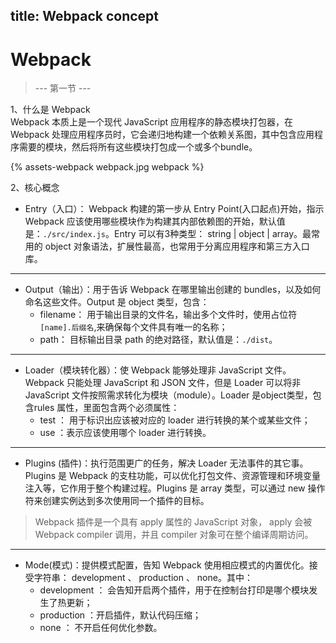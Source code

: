 title: Webpack concept
---
# Webpack 
>--- 第一节 ---  

1、什么是 Webpack  
  Webpack 本质上是一个现代 JavaScript 应用程序的静态模块打包器，在 Webpack 处理应用程序员时，它会递归地构建一个依赖关系图，其中包含应用程序需要的模块，然后将所有这些模块打包成一个或多个bundle。  

  <!-- ![webpack](./imgs/webpack.jpg) -->
  \{%
    assets-webpack webpack.jpg webpack
  %}


2、核心概念  
- Entry（入口）：  Webpack 构建的第一步从 Entry Point(入口起点)开始，指示 Webpack 应该使用哪些模块作为构建其内部依赖图的开始，默认值是：`./src/index.js`。Entry 可以有3种类型： string | object | array。最常用的 object 对象语法，扩展性最高，也常用于分离应用程序和第三方入口库。  
***
- Output（输出）：用于告诉 Webpack 在哪里输出创建的 bundles，以及如何命名这些文件。Output 是 object 类型，包含：
    - filename： 用于输出目录的文件名，输出多个文件时，使用占位符`[name].后缀名`,来确保每个文件具有唯一的名称；
    - path： 目标输出目录 path 的绝对路径，默认值是：`./dist`。
***
- Loader（模块转化器）：使 Webpack 能够处理非 JavaScript 文件。 Webpack 只能处理 JavaScript 和 JSON 文件，但是 Loader 可以将非 JavaScript 文件按照需求转化为模块（module）。Loader 是object类型，包含rules 属性，里面包含两个必须属性：  
  - test ： 用于标识出应该被对应的 loader 进行转换的某个或某些文件；
  - use ：表示应该使用哪个 loader 进行转换。
***
- Plugins (插件)：执行范围更广的任务，解决 Loader 无法事件的其它事。Plugins 是 Webpack 的支柱功能，可以优化打包文件、资源管理和环境变量注入等，它作用于整个构建过程。Plugins 是 array 类型，可以通过 new 操作符来创建实例达到多次使用同一个插件的目标。
>  Webpack 插件是一个具有 apply 属性的  JavaScript 对象， apply 会被  Webpack  compiler 调用，并且 compiler 对象可在整个编译周期访问。
***
- Mode(模式)：提供模式配置，告知  Webpack  使用相应模式的内置优化。接受字符串： development 、 production 、 none。其中：
  - development ： 会告知开启两个插件，用于在控制台打印是哪个模块发生了热更新；
  - production ：开启插件，默认代码压缩；
  - none ： 不开启任何优化参数。

